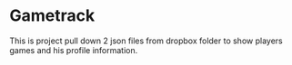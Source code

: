 # Gametrack
This is project pull down 2 json files from dropbox folder to show players games and his profile information.
